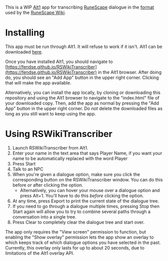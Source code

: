 This is a WIP [Alt1](https://runeapps.org/alt1) app for transcribing [RuneScape](https://rs.game) dialogue in the [format](https://rs.wiki/RS:Style_guide/Transcripts) used by the [RuneScape Wiki](https://rs.wiki).

# Installing

This app must be run through Alt1. It will refuse to work if it isn't. Alt1 can be downloaded [here](https://runeapps.org).

Once you have installed Alt1, you should navigate to [https://fendse.github.io/RSWikiTranscriber](https://fendse.github.io/RSWikiTranscriber) in the Alt1 browser. After doing do, you should see an "Add App" button in the upper right corner. Clicking that will make the app available.

Alternatively, you can install the app locally, by cloning or downloading this repository and using the Alt1 browser to navigate to the "index.html" file of your downloaded copy. Then, add the app as normal by pressing the "Add App" button in the upper right corner. Do *not* delete the downloaded files as long as you still want to keep using the app.

# Using RSWikiTranscriber

1. Launch RSWikiTranscriber from Alt1.
1. Enter your name in the text area that says Player Name, if you want your name to be automatically replaced with the word Player
1. Press Start
1. Talk to an NPC
1. When you're given a dialogue option, make sure you click the corresponding button on the RSWikiTranscriber window. You can do this before *or* after clicking the option.
    * Alternatively, you can hover your mouse over a dialogue option and press Alt+1. You'll have to do this *before* clicking the option.
1. At any time, press Export to print the current state of the dialogue tree.
1. If you need to go through a dialogue multiple times, pressing Stop then Start again will allow you to try to combine several paths through a conversation into a single tree.
1. Press Clear to completely clear the dialogue tree and start over.

The app only requires the "View screen" permission to function, but enabling the "Show overlay" permission lets the app show an overlay to which keeps track of which dialogue options you have selected in the past.
Currently, this overlay only lasts for up to about 20 seconds, due to limitations of the Alt1 overlay API.
